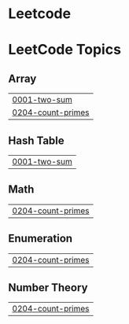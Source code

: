 # Leetcode
<!---LeetCode Topics Start-->
# LeetCode Topics
## Array
|  |
| ------- |
| [0001-two-sum](https://github.com/thisismeritesh/Leetcode/tree/master/0001-two-sum) |
| [0204-count-primes](https://github.com/thisismeritesh/Leetcode/tree/master/0204-count-primes) |
## Hash Table
|  |
| ------- |
| [0001-two-sum](https://github.com/thisismeritesh/Leetcode/tree/master/0001-two-sum) |
## Math
|  |
| ------- |
| [0204-count-primes](https://github.com/thisismeritesh/Leetcode/tree/master/0204-count-primes) |
## Enumeration
|  |
| ------- |
| [0204-count-primes](https://github.com/thisismeritesh/Leetcode/tree/master/0204-count-primes) |
## Number Theory
|  |
| ------- |
| [0204-count-primes](https://github.com/thisismeritesh/Leetcode/tree/master/0204-count-primes) |
<!---LeetCode Topics End-->